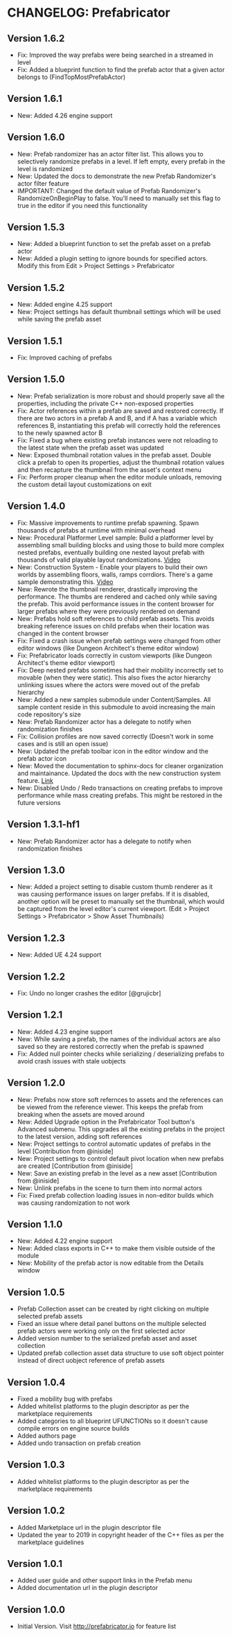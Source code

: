 CHANGELOG: Prefabricator
========================
Version 1.6.2
-------------
* Fix: Improved the way prefabs were being searched in a streamed in level
* Fix: Added a blueprint function to find the prefab actor that a given actor belongs to (FindTopMostPrefabActor)

Version 1.6.1
-------------
* New: Added 4.26 engine support

Version 1.6.0
-------------
* New: Prefab randomizer has an actor filter list. This allows you to selectively randomize prefabs in a level. If left empty, every prefab in the level is randomized
* New: Updated the docs to demonstrate the new Prefab Randomizer's actor filter feature
* IMPORTANT: Changed the default value of Prefab Randomizer's RandomizeOnBeginPlay to false.   You'll need to manually set this flag to true in the editor if you need this functionality

Version 1.5.3
-------------
* New: Added a blueprint function to set the prefab asset on a prefab actor
* New: Added a plugin setting to ignore bounds for specified actors. Modify this from Edit > Project Settings > Prefabricator

Version 1.5.2
-------------
* New: Added engine 4.25 support
* New: Project settings has default thumbnail settings which will be used while saving the prefab asset

Version 1.5.1
-------------
* Fix: Improved caching of prefabs

Version 1.5.0
-------------
* New: Prefab serialization is more robust and should properly save all the properties, including the private C++ non-exposed properties
* Fix: Actor references within a prefab are saved and restored correctly.  If there are two actors in a prefab A and B, and if A has a variable which references B,  instantiating this prefab will correctly hold the references to the newly spawned actor B
* Fix: Fixed a bug where existing prefab instances were not reloading to the latest state when the prefab asset was updated
* New: Exposed thumbnail rotation values in the prefab asset.  Double click a prefab to open its properties,  adjust the thumbnail rotation values and then recapture the thumbnail from the asset's context menu
* Fix: Perform proper cleanup when the editor module unloads, removing the custom detail layout customizations on exit

Version 1.4.0
-------------
* Fix: Massive improvements to runtime prefab spawning.   Spawn thousands of prefabs at runtime with minimal overhead
* New: Procedural Platformer Level sample: Build a platformer level by assembling small building blocks and using those to build more complex nested prefabs, eventually building one nested layout prefab with thousands of valid playable layout randomizations.  [Video](https://www.youtube.com/watch?v=RZaYUf_H8fI)
* New: Construction System - Enable your players to build their own worlds by assembling floors, walls, ramps corrdiors.    There's a game sample demonstrating this. [Video](https://www.youtube.com/watch?v=jM0IItlTxjg)
* New: Rewrote the thumbnail renderer, drastically improving the performance.  The thumbs are rendered and cached only while saving the prefab.  This avoid performance issues in the content browser for larger prefabs where they were previously rendered on demand
* New: Prefabs hold soft references to child prefab assets.  This avoids breaking reference issues on child prefabs when their location was changed in the content browser
* Fix: Fixed a crash issue when prefab settings were changed from other editor windows (like Dungeon Architect's theme editor window)
* Fix: Prefabricator loads correctly in custom viewports (like Dungeon Architect's theme editor viewport)
* Fix: Deep nested prefabs sometimes had their mobility incorrectly set to movable (when they were static).  This also fixes the actor hierarchy unlinking issues where the actors were moved out of the prefab hierarchy
* New: Added a new samples submodule under Content/Samples.  All sample content reside in this submodule to avoid increasing the main code repository's size
* New: Prefab Randomizer actor has a delegate to notify when randomization finishes
* Fix: Collision profiles are now saved correctly (Doesn't work in some cases and is still an open issue)
* New: Updated the prefab toolbar icon in the editor window and the prefab actor icon
* New: Moved the documentation to sphinx-docs for cleaner organization and maintainance.  Updated the docs with the new construction system feature.  [Link](https://docs.prefabricator.io)
* New: Disabled Undo / Redo transactions on creating prefabs to improve performance while mass creating prefabs.  This might be restored in the future versions

Version 1.3.1-hf1
-----------------
* New: Prefab Randomizer actor has a delegate to notify when randomization finishes

Version 1.3.0
-------------
* New: Added a project setting to disable custom thumb renderer as it was causing performance issues on larger prefabs.    If it is disabled, another option will be preset to manually set the thumbnail, which would be captured from the level editor's current viewport.   (Edit > Project Settings > Prefabricator > Show Asset Thumbnails)

Version 1.2.3
-------------
* New: Added UE 4.24 support

Version 1.2.2
-------------
* Fix: Undo no longer crashes the editor [@grujicbr]

Version 1.2.1
-------------
* New: Added 4.23 engine support
* New: While saving a prefab, the names of the individual actors are also saved so they are restored correctly when the prefab is spawned
* Fix: Added null pointer checks while serializing / deserializing prefabs to avoid crash issues with stale uobjects

Version 1.2.0
-------------
* New: Prefabs now store soft refernces to assets and the references can be viewed from the reference viewer. This keeps the prefab from breaking when the assets are moved around
* New: Added Upgrade option in the Prefabricator Tool button's Advanced submenu. This upgrades all the existing prefabs in the project to the latest version, adding soft references
* New: Project settings to control automatic updates of prefabs in the level [Contribution from @iniside] 
* New: Project settings to control default pivot location when new prefabs are created [Contribution from @iniside] 
* New: Save an existing prefab in the level as a new asset [Contribution from @iniside] 
* New: Unlink prefabs in the scene to turn them into normal actors
* Fix: Fixed prefab collection loading issues in non-editor builds which was causing randomization to not work


Version 1.1.0
-------------
* New: Added 4.22 engine support
* New: Added class exports in C++ to make them visible outside of the module
* New: Mobility of the prefab actor is now editable from the Details window


Version 1.0.5
-------------
* Prefab Collection asset can be created by right clicking on multiple selected prefab assets
* Fixed an issue where detail panel buttons on the multiple selected prefab actors were working only on the first selected actor
* Added version number to the serialized prefab asset and asset collection
* Updated prefab collection asset data structure to use soft object pointer instead of direct uobject reference of prefab assets

Version 1.0.4
-------------
* Fixed a mobility bug with prefabs
* Added whitelist platforms to the plugin descriptor as per the marketplace requirements
* Added categories to all blueprint UFUNCTIONs so it doesn't cause compile errors on engine source builds
* Added authors page
* Added undo transaction on prefab creation

Version 1.0.3
-------------
* Added whitelist platforms to the plugin descriptor as per the marketplace requirements

Version 1.0.2
-------------
* Added Marketplace url in the plugin descriptor file
* Updated the year to 2019 in copyright header of the C++ files as per the marketplace guidelines

Version 1.0.1
-------------
* Added user guide and other support links in the Prefab menu
* Added documentation url in the plugin descriptor

Version 1.0.0
-------------
* Initial Version. Visit http://prefabricator.io for feature list
